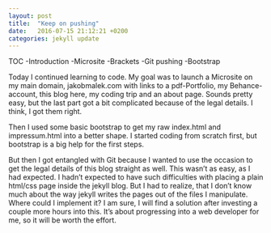 ```yaml
---
layout: post
title:  "Keep on pushing"
date:   2016-07-15 21:12:21 +0200
categories: jekyll update
---
```


TOC
-Introduction
-Microsite
-Brackets
-Git pushing
-Bootstrap



Today I continued learning to code. My goal was to launch a Microsite on my main domain, jakobmalek.com with links to a pdf-Portfolio, my Behance-account, this blog here, my coding trip and an about page. Sounds pretty easy, but the last part got a bit complicated because of the legal details. I think, I got them right. 

Then I used some basic bootstrap to get my raw index.html and impressum.html into a better shape. I started coding from scratch first, but bootstrap is a big help for the first steps.

But then I got entangled with Git because I wanted to use the occasion to get the legal details of this blog straight as well. This wasn’t as easy, as I had expected. I hadn’t expected to have such difficulties with placing a plain html/css page inside the jekyll blog. But I had to realize, that I don’t know much about the way jekyll writes the pages out of the files I manipulate. Where could I implement it? I am sure, I will find a solution after investing a couple more hours into this. It’s about progressing into a web developer for me, so it will be worth the effort.


